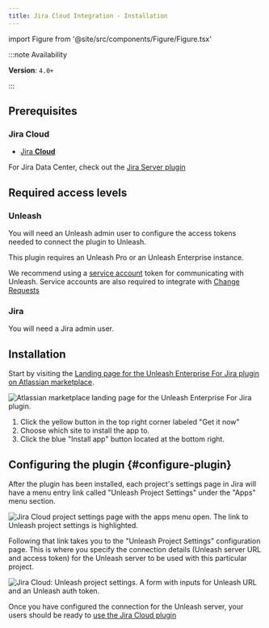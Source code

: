 ```yaml
---
title: Jira Cloud Integration - Installation
---
```

import Figure from '@site/src/components/Figure/Figure.tsx'

:::note Availability

**Version**: `4.0+`

:::

## Prerequisites

### Jira Cloud

- [Jira **Cloud**](https://www.atlassian.com/software/jira)

For Jira Data Center, check out the [Jira Server plugin](jira-server-plugin-installation.md)


## Required access levels

### Unleash

You will need an Unleash admin user to configure the access tokens needed to connect the plugin to Unleash.

This plugin requires an Unleash Pro or an Unleash Enterprise instance.

We recommend using a [service account](../service-accounts.md) token for communicating with Unleash. Service accounts are also required to integrate with [Change Requests](../change-requests.md)

### Jira

You will need a Jira admin user.

## Installation

Start by visiting the [Landing page for the Unleash Enterprise For Jira plugin on Atlassian marketplace](https://marketplace.atlassian.com/apps/1231447/unleash-enterprise-for-jira?hosting=cloud&tab=overview).

![Atlassian marketplace landing page for the Unleash Enterprise For Jira plugin.](/img/unleash-marketplace-for-unleash-enterprise-jira-plugin.png)

1. Click the yellow button in the top right corner labeled "Get it now"
2. Choose which site to install the app to.
3. Click the blue "Install app" button located at the bottom right.

## Configuring the plugin {#configure-plugin}

After the plugin has been installed, each project's settings page in Jira will have a menu entry link called "Unleash Project Settings" under the "Apps" menu section.

![Jira Cloud project settings page with the apps menu open. The link to Unleash project settings is highlighted.](/img/jira-cloud-project-settings-link.png)

Following that link takes you to the "Unleash Project Settings" configuration page. This is where you specify the connection details (Unleash server URL and access token) for the Unleash server to be used with this particular project.

![Jira Cloud: Unleash project settings. A form with inputs for Unleash URL and an Unleash auth token.](/img/jira-cloud-project-settings.png)

Once you have configured the connection for the Unleash server, your users should be ready to [use the Jira Cloud plugin](jira-cloud-plugin-usage)
